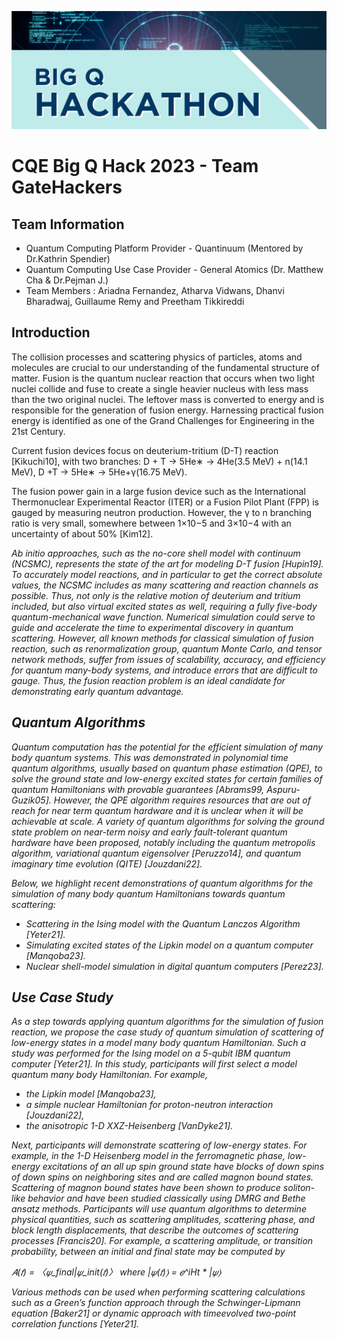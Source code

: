 ![Event Poster](img/bigqhack-chicago-2023.png)

# CQE Big Q Hack 2023 - Team GateHackers

## Team Information 
- Quantum Computing Platform Provider - Quantinuum (Mentored by Dr.Kathrin Spendier)
- Quantum Computing Use Case Provider - General Atomics (Dr. Matthew Cha & Dr.Pejman J.)
- Team Members : Ariadna Fernandez, Atharva Vidwans, Dhanvi Bharadwaj, Guillaume Remy and Preetham Tikkireddi


## Introduction
The collision processes and scattering physics of particles, atoms and molecules are crucial to our
understanding of the fundamental structure of matter. Fusion is the quantum nuclear reaction that
occurs when two light nuclei collide and fuse to create a single heavier nucleus with less mass than
the two original nuclei. The leftover mass is converted to energy and is responsible for the
generation of fusion energy. Harnessing practical fusion energy is identified as one of the Grand
Challenges for Engineering in the 21st Century.

Current fusion devices focus on deuterium-tritium (D-T) reaction [Kikuchi10], with two branches:
D + T → 5He∗
 → 4He(3.5 MeV) + n(14.1 MeV),
D +T → 5He∗
 → 5He+γ(16.75 MeV).


The fusion power gain in a large fusion device such as the International Thermonuclear
Experimental Reactor (ITER) or a Fusion Pilot Plant (FPP) is gauged by measuring neutron
production. However, the γ to n branching ratio is very small, somewhere between 1×10−5 and
3×10−4 with an uncertainty of about 50% [Kim12].

<i> Ab initio <i> approaches, such as the no-core shell model with continuum (NCSMC), represents the state
of the art for modeling D-T fusion [Hupin19]. To accurately model reactions, and in particular to
get the correct absolute values, the NCSMC includes as many scattering and reaction channels as
possible. Thus, not only is the relative motion of deuterium and tritium included, but also virtual
excited states as well, requiring a fully five-body quantum-mechanical wave function.
Numerical simulation could serve to guide and accelerate the time to experimental discovery in
quantum scattering. However, all known methods for classical simulation of fusion reaction, such as
renormalization group, quantum Monte Carlo, and tensor network methods, suffer from issues of
scalability, accuracy, and efficiency for quantum many-body systems, and introduce errors that are
difficult to gauge. Thus, the fusion reaction problem is an ideal candidate for demonstrating early
quantum advantage.

## Quantum Algorithms
Quantum computation has the potential for the efficient simulation of many body quantum systems.
This was demonstrated in polynomial time quantum algorithms, usually based on quantum phase
estimation (QPE), to solve the ground state and low-energy excited states for certain families of
quantum Hamiltonians with provable guarantees [Abrams99, Aspuru-Guzik05]. However, the QPE
algorithm requires resources that are out of reach for near term quantum hardware and it is
unclear when it will be achievable at scale. A variety of quantum algorithms for solving the ground
state problem on near-term noisy and early fault-tolerant quantum hardware have been proposed,
notably including the quantum metropolis algorithm, variational quantum eigensolver [Peruzzo14],
and quantum imaginary time evolution (QITE) [Jouzdani22]. 

Below, we highlight recent
demonstrations of quantum algorithms for the simulation of many body quantum Hamiltonians
towards quantum scattering:
- Scattering in the Ising model with the Quantum Lanczos Algorithm [Yeter21].
- Simulating excited states of the Lipkin model on a quantum computer [Manqoba23].
- Nuclear shell-model simulation in digital quantum computers [Perez23].

## Use Case Study
As a step towards applying quantum algorithms for the simulation of fusion reaction, we propose
the case study of quantum simulation of scattering of low-energy states in a model many body
quantum Hamiltonian. Such a study was performed for the Ising model on a 5-qubit IBM quantum
computer [Yeter21].
In this study, participants will first select a model quantum many body Hamiltonian. For example,
- the Lipkin model [Manqoba23],
- a simple nuclear Hamiltonian for proton-neutron interaction [Jouzdani22],
- the anisotropic 1-D XXZ-Heisenberg [VanDyke21].

Next, participants will demonstrate scattering of low-energy states. For example, in the 1-D
Heisenberg model in the ferromagnetic phase, low-energy excitations of an all up spin ground state
have blocks of down spins of down spins on neighboring sites and are called magnon bound states.
Scattering of magnon bound states have been shown to produce soliton-like behavior and have
been studied classically using DMRG and Bethe ansatz methods. Participants will use quantum
algorithms to determine physical quantities, such as scattering amplitudes, scattering phase, and
block length displacements, that describe the outcomes of scattering processes [Francis20]. For
example, a scattering amplitude, or transition probability, between an initial and final state may be
computed by

𝐴(𝑡) = 〈𝜓_final|𝜓_init(𝑡)〉 where |𝜓(𝑡)⟩ = 𝑒^iHt * |𝜓⟩

Various methods can be used when performing scattering calculations such as a Green’s function
approach through the Schwinger-Lipmann equation [Baker21] or dynamic approach with timeevolved two-point correlation functions [Yeter21].
